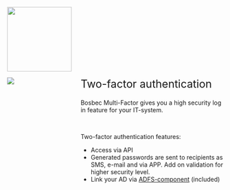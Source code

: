 <div>
    <p>
        <img class="service-logo" src="../res/bosbec_navbar_logo_svg.svg" />
    </p>
    <div class="service-width-100">
        <div class="service-image-container">
            <img class="service-image" src="https://s3-eu-west-1.amazonaws.com/help.bosbec.io/Service+Icons/2FA.png" />
        </div>
        <div class="service-padding">
            <div class="service-margin-bottom">
                <div class="service-header">Two-factor authentication</div>
            </div>
            <div>
                <p>Bosbec Multi-Factor gives you a high security log in feature for your IT-system.</p><br />
                <p>Two-factor authentication features:</p>
                <ul>
                    <li>Access via API</li>
                    <li>Generated passwords are sent to recipients as SMS, e-mail and via APP. Add on validation for higher security level.</li>
                    <li>Link your AD via <a href="https://help.bosbec.io" target="_blank">ADFS-component</a> (included)</li>
                </ul>
            </div>
        </div>
    </div>
</div>
<style>
    .service-logo {
        width: 150px;
    }
    .service-float-right {
        float: right;
    }
    .service-width-100 {
        width: 100%;
    }
    .service-image-container {
        float: left;
        width: 30%;
    }
    .service-image {
        max-height: 100%;
        max-width: 100%;
    }
    .service-padding {
        overflow: hidden;
        padding-left: 20px;
    }
    .service-margin-bottom {
        margin-bottom: 20px;
    }
    .service-header {
        display: inline-block;
        font-size: 25px;
    }
    .service-cost {
        display: inline-block;
        padding-left: 20px;
    }
    text-component p:nth-child(1) {
        margin-bottom: 0px;
    }
</style>
